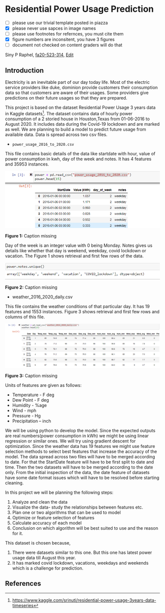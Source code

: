 # Residential Power Usage Prediction

- [ ] please use our trivial template posted in piazza
- [x] please never use sapces in image names
- [ ] please use footnotes for refernces, you must cite them
- [X] figure numbers are inconsitent, you have 3 figures
- [ ] document not checked on content graders will do that

Siny P Raphel, [fa20-523-314](https://github.com/cybertraining-dsc/fa20-523-314/), [Edit](https://github.com/cybertraining-dsc/fa20-523-314/blob/master/project/project.md)

## Introduction

Electricity is an inevitable part of our day today life. Most of the electric service providers like duke, dominion provide customers their consumption data so that customers are aware of their usages. Some providers give predictions on their future usages so that they are prepared. 

This project is based on the dataset Residential Power Usage 3 years data in Kaggle datasets[^1]. The dataset contains data of hourly power consumption of a 2 storied house in Houston,Texas from 01-06-2016 to August 2020. It includes data during the Covid-19 lockdown and are marked as well. We are planning to build a model to predict future usage from available data. 
Data is spread across two csv files.

*	`power_usage_2016_to_2020.csv`

This file contains basic details of the data like startdate with hour, value of power consumption in kwh, day of the week and notes. It has 4 features and 35953 instances. 

![Figure 1](https://github.com/cybertraining-dsc/fa20-523-314/blob/master/project/images/fig-1.png)

**Figure 1:** Caption missing

Day of the week is an integer value with 0 being Monday. Notes gives us details like whether that day is weekend, weekday, covid lockdown or vacation. The Figure 1 shows retrieval and first few rows of the data.

![Figure 2](https://github.com/cybertraining-dsc/fa20-523-314/blob/master/project/images/fig-2.png)

**Figure 2:** Caption missing

*	weather_2016_2020_daily.csv

This file contains the weather conditions of that particular day. It has 19 features and 1553 instances. Figure 3 shows retrieval and first few rows and columns of this file.

![Figure 3](https://github.com/cybertraining-dsc/fa20-523-314/blob/master/project/images/fig-3.png)

**Figure 3:** Caption missing

Units of features are given as follows:

* Temperature    - F deg
* Dew Point      - F deg
* Humidity       - %age
* Wind           - mph
* Pressure       - Hg
* Precipitation  – inch

We will be using python to develop the model. Since the expected outputs are real numbers(power consumption in kWh) we might be using linear regression or similar ones. We will try using gradient descent for optimization. Since the weather data has 19 features we might use feature selection methods to select best features that increase the accuracy of the model. 
The data spread across two files will have to be merged according to date. For that the StartDate feature will have to be first split to date and time. Then the two datasets will have to be merged according to the date only. From the initial inspection of the data, the date feature of datasets have some date format issues which will have to be resolved before starting cleaning. 

In this project we will be planning the following steps:

1.	Analyze and clean the data
2.	Visualize the data- study the relationships between features etc.
3.	Plan one or two algorithms that can be used to model
4.  Optimize or feature selection of features
5.	Calculate accuracy of each model
6.	Conclusion on which algorithm will be best suited to use and the reason for it.

This dataset is chosen because,

1.	There were datasets similar to this one. But this one has latest power usage data till August this year.
2.	It has marked covid lockdown, vacations, weekdays and weekends which is a challenge for prediction.

## References

[^1]: <https://www.kaggle.com/srinuti/residential-power-usage-3years-data-timeseries>
